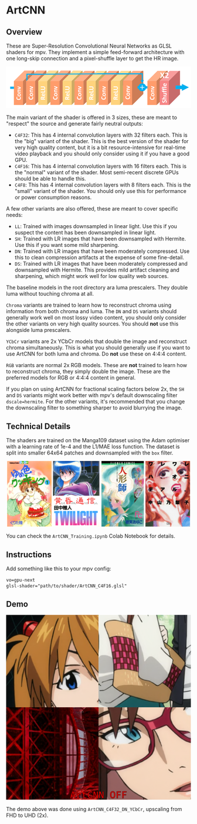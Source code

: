 # ArtCNN

## Overview
These are Super-Resolution Convolutional Neural Networks as GLSL shaders for mpv. They implement a simple feed-forward architecture with one long-skip connection and a pixel-shuffle layer to get the HR image.

![Model Architecture](./Images/model_architecture.png "Model Architecture")

The main variant of the shader is offered in 3 sizes, these are meant to "respect" the source and generate fairly neutral outputs:
- `C4F32`: This has 4 internal convolution layers with 32 filters each. This is the "big" variant of the shader. This is the best version of the shader for very high quality content, but it is a bit resource-intensive for real-time video playback and you should only consider using it if you have a good GPU.
- `C4F16`: This has 4 internal convolution layers with 16 filters each. This is the "normal" variant of the shader. Most semi-recent discrete GPUs should be able to handle this.
- `C4F8`: This has 4 internal convolution layers with 8 filters each. This is the "small" variant of the shader. You should only use this for performance or power consumption reasons.

A few other variants are also offered, these are meant to cover specific needs:
- `LL`: Trained with images downsampled in linear light. Use this if you suspect the content has been downsampled in linear light.
- `SH`: Trained with LR images that have been downsampled with Hermite. Use this if you want some mild sharpening.
- `DN`: Trained with LR images that have been moderately compressed. Use this to clean compression artifacts at the expense of some fine-detail.
- `DS`: Trained with LR images that have been moderately compressed and downsampled with Hermite. This provides mild artifact cleaning and sharpening, which might work well for low quality web sources.

The baseline models in the root directory ara luma prescalers. They double luma without touching chroma at all.

`Chroma` variants are trained to learn how to reconstruct chroma using information from both chroma and luma. The `DN` and `DS` variants should generally work well on most lossy video content, you should only consider the other variants on very high quality sources. You should **not** use this alongside luma prescalers.

`YCbCr` variants are 2x YCbCr models that double the image and reconstruct chroma simultaneously. This is what you should generally use if you want to use ArtCNN for both luma and chroma. Do **not** use these on 4:4:4 content.

`RGB` variants are normal 2x RGB models. These are **not** trained to learn how to reconstruct chroma, they simply double the image. These are the preferred models for RGB or 4:4:4 content in general.

If you plan on using ArtCNN for fractional scaling factors below 2x, the `SH` and `DS` variants might work better with mpv's default downscaling filter `dscale=hermite`. For the other variants, it's recommended that you change the downscaling filter to something sharper to avoid blurrying the image.

## Technical Details
The shaders are trained on the Manga109 dataset using the Adam optimiser with a learning rate of 1e-4 and the L1/MAE loss function. The dataset is split into smaller 64x64 patches and downsampled with the `box` filter.

![Manga109](./Images/manga109.png "Manga109")

You can check the `ArtCNN_Training.ipynb` Colab Notebook for details.

## Instructions
Add something like this to your mpv config:
```
vo=gpu-next
glsl-shader="path/to/shader/ArtCNN_C4F16.glsl"
```

## Demo
![Example](./Images/example.webp "Example")

The demo above was done using `ArtCNN_C4F32_DN_YCbCr`, upscaling from FHD to UHD (2x).
